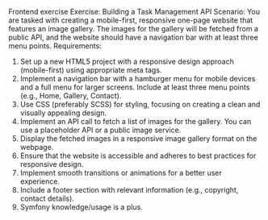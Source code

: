 Frontend exercise
Exercise: Building a Task Management API
Scenario: You are tasked with creating a mobile-first, responsive one-page website that features an image gallery. The images for the gallery will be fetched from a public API, and the website should have a navigation bar with at least three menu points.
Requirements:
1. Set up a new HTML5 project with a responsive design approach (mobile-first) using appropriate meta tags.
2. Implement a navigation bar with a hamburger menu for mobile devices and a full menu for larger screens. Include at least three menu points (e.g., Home, Gallery, Contact).
3. Use CSS (preferably SCSS) for styling, focusing on creating a clean and visually appealing design.
4. Implement an API call to fetch a list of images for the gallery. You can use a placeholder API or a public image service.
5. Display the fetched images in a responsive image gallery format on the webpage.
6. Ensure that the website is accessible and adheres to best practices for responsive design.
7. Implement smooth transitions or animations for a better user experience.
8. Include a footer section with relevant information (e.g., copyright, contact details).
9. Symfony knowledge/usage is a plus.
